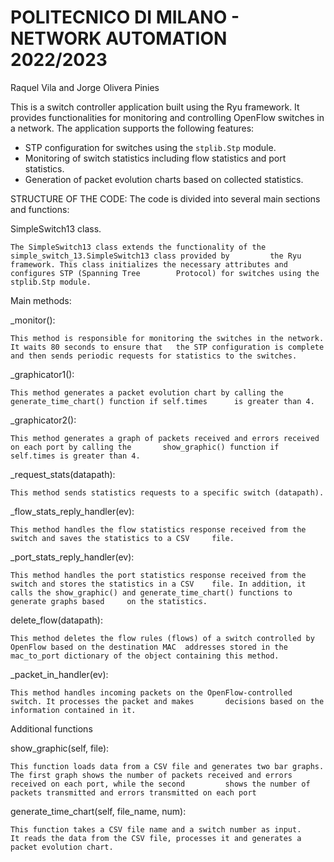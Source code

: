 # POLITECNICO DI MILANO - NETWORK AUTOMATION 2022/2023

Raquel Vila and Jorge Olivera Pinies

This is a switch controller application built using the Ryu framework. It provides functionalities for monitoring and controlling OpenFlow switches in a network. The application supports the following features:

- STP configuration for switches using the `stplib.Stp` module.
- Monitoring of switch statistics including flow statistics and port statistics.
- Generation of packet evolution charts based on collected statistics.

STRUCTURE OF THE CODE:
The code is divided into several main sections and functions:

SimpleSwitch13 class.
	
	The SimpleSwitch13 class extends the functionality of the simple_switch_13.SimpleSwitch13 class provided by 		the Ryu framework. This class initializes the necessary attributes and configures STP (Spanning Tree 		Protocol) for switches using the stplib.Stp module.

Main methods:

_monitor():

	This method is responsible for monitoring the switches in the network. It waits 80 seconds to ensure that 	the STP configuration is complete and then sends periodic requests for statistics to the switches.

_graphicator1():
	
	This method generates a packet evolution chart by calling the generate_time_chart() function if self.times 		is greater than 4.

_graphicator2(): 

	This method generates a graph of packets received and errors received on each port by calling the 		show_graphic() function if self.times is greater than 4.

_request_stats(datapath): 

	This method sends statistics requests to a specific switch (datapath).

_flow_stats_reply_handler(ev): 

	This method handles the flow statistics response received from the switch and saves the statistics to a CSV 	file.

_port_stats_reply_handler(ev): 

	This method handles the port statistics response received from the switch and stores the statistics in a CSV 	file. In addition, it calls the show_graphic() and generate_time_chart() functions to generate graphs based 	on the statistics.

delete_flow(datapath): 

	This method deletes the flow rules (flows) of a switch controlled by OpenFlow based on the destination MAC 	addresses stored in the mac_to_port dictionary of the object containing this method.

_packet_in_handler(ev): 

	This method handles incoming packets on the OpenFlow-controlled switch. It processes the packet and makes 		decisions based on the information contained in it.

Additional functions

show_graphic(self, file): 
	
	This function loads data from a CSV file and generates two bar graphs. 
	The first graph shows the number of packets received and errors received on each port, while the second 		shows the number of packets transmitted and errors transmitted on each port

generate_time_chart(self, file_name, num): 
	
	This function takes a CSV file name and a switch number as input.
	It reads the data from the CSV file, processes it and generates a packet evolution chart.


